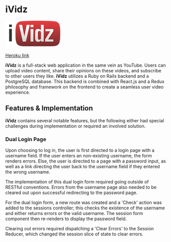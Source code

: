 # iVidz

![logo](/app/assets/images/ividz-logo.png)
<br></br>
[Heroku link][heroku]

[heroku]: https://ividz.herokuapp.com/

<b>iVidz</b> is a full-stack web application in the same vein as YouTube. Users can upload video content, share their opinions on these videos, and subscribe to other users they like. <b>iVidz</b> utilizes a Ruby on Rails backend and a PostgreSQL database. This backend is combined with React.js and a Redux philosophy and framework on the frontend to create a seamless user video experience.

## Features & Implementation

<b>iVidz</b> contains several notable features, but the  following either had special challenges during implementation or required an involved solution.

### Dual Login Page

Upon choosing to log in, the user is first directed to a login page with a username field. If the user enters an non-existing username, the form renders errors. Else, the user is directed to a page with a password input, as well as a link directing the user back to the username field if they entered the wrong username.

The implementation of this dual login form required going outside of RESTful conventions. Errors from the username page also needed to be cleared out upon successful redirecting to the password page.

For the dual login form, a new route was created and a 'Check' action was added to the sessions controller; this checks the existence of the username and either returns errors or the valid username. The session form component then re-renders to display the password field.

Clearing out errors required dispatching a 'Clear Errors' to the Session Reducer, which changed the session slice of state to clear errors.

